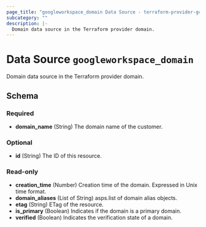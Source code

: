 ```yaml
---
page_title: "googleworkspace_domain Data Source - terraform-provider-googleworkspace"
subcategory: ""
description: |-
  Domain data source in the Terraform provider domain.
---
```


# Data Source `googleworkspace_domain`

Domain data source in the Terraform provider domain.



## Schema

### Required

- **domain_name** (String) The domain name of the customer.

### Optional

- **id** (String) The ID of this resource.

### Read-only

- **creation_time** (Number) Creation time of the domain. Expressed in Unix time format.
- **domain_aliases** (List of String) asps.list of domain alias objects.
- **etag** (String) ETag of the resource.
- **is_primary** (Boolean) Indicates if the domain is a primary domain.
- **verified** (Boolean) Indicates the verification state of a domain.


